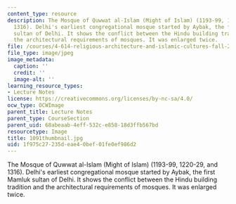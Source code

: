 ```yaml
---
content_type: resource
description: The Mosque of Quwwat al-Islam (Might of Islam) (1193-99, 1220-29, and
  1316). Delhi's earliest congregational mosque started by Aybak, the first Mamluk
  sultan of Delhi. It shows the conflict between the Hindu building tradition and
  the architectural requirements of mosques. It was enlarged twice.
file: /courses/4-614-religious-architecture-and-islamic-cultures-fall-2002/1f975c27235deae40bef01fe0ef986d2_1091thumbnail.jpg
file_type: image/jpeg
image_metadata:
  caption: ''
  credit: ''
  image-alt: ''
learning_resource_types:
- Lecture Notes
license: https://creativecommons.org/licenses/by-nc-sa/4.0/
ocw_type: OCWImage
parent_title: Lecture Notes
parent_type: CourseSection
parent_uid: 68abeaab-4eff-532c-e858-18d3ffb567bd
resourcetype: Image
title: 1091thumbnail.jpg
uid: 1f975c27-235d-eae4-0bef-01fe0ef986d2
---
```

The Mosque of Quwwat al-Islam (Might of Islam) (1193-99, 1220-29, and 1316). Delhi's earliest congregational mosque started by Aybak, the first Mamluk sultan of Delhi. It shows the conflict between the Hindu building tradition and the architectural requirements of mosques. It was enlarged twice.